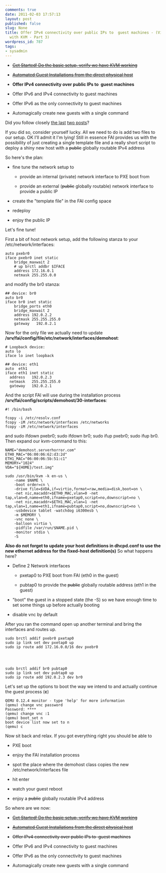 ```yaml
---
comments: true
date: 2011-02-03 17:57:13
layout: post
published: false
slug: None
title: Offer IPv4 connectivity over public IPs to  guest machines - (Virtualization
  with KVM - Part 3)
wordpress_id: 787
tags:
- sysadmin
---
```



	
  * <del>[Get Started! Do the basic setup, verify we have KVM working](http://blog.serverhorror.com/2010/05/20/virtualization-with-kvm-part-1/)</del>

	
  * <del>[Automated Guest Installations from the direct physical host](http://blog.serverhorror.com/2010/06/06/fully-automated-installations-with-debian-virtualization-with-kvm-part-2)</del>

	
  * **Offer IPv4 connectivity over public IPs to  guest machines**

	
  * Offer IPv6 and IPv4 connectivity to guest machines

	
  * Offer IPv6 as the only connectivity to guest machines

	
  * Automagically create new guests with a single command


Did you follow closely [the last](http://blog.serverhorror.com/2010/05/20/virtualization-with-kvm-part-1/) [two posts](http://blog.serverhorror.com/2010/06/06/fully-automated-installations-with-debian-virtualization-with-kvm-part-2)?

If you did so, consider yourself lucky. All we need to do is add two files to our setup. OK I'll admit it I'm lying! Still in essence FAI provides us with the possibility of just creating a single template file and a really short script to deploy a shiny new host with a <del>public</del> globally routable IPv4 address

So here's the plan:



	
  * fine tune the network setup to

	
    * provide an internal (private) network interface to PXE boot from

	
    * provide an external (<del>public</del> globally routable) network interface to provide a public IP




	
  * create the "template file" in the FAI config space

	
  * redeploy

	
  * enjoy the public IP


Let's fine tune!

First a bit of host network setup, add the following stanza to your /etc/network/interfaces:

    
    auto pxebr0
    iface pxebr0 inet static
        bridge_maxwait 2
        # up brctl addbr $IFACE
        address 172.16.0.1
        netmask 255.255.0.0


and modify the br0 stanza:

    
    ## device: br0
    auto br0
    iface br0 inet static
        bridge_ports eth0
        bridge_maxwait 2
        address 192.0.2.2
        netmask 255.255.255.0
        gateway   192.0.2.1


Now for the only file we actually need to update
**/srv/fai/config/file/etc/network/interfaces/demohost**:

    
    # Loopback device:
    auto lo
    iface lo inet loopback
    
    ## device: eth1
    auto  eth1
    iface eth1 inet static
      address   192.0.2.3
      netmask   255.255.255.0
      gateway   192.0.2.1


And the script FAI will use during the installation process
**/srv/fai/config/scripts/demohost/30-interfaces**:

    
    #! /bin/bash
    
    fcopy -i /etc/resolv.conf
    fcopy -iM /etc/network/interfaces /etc/networks
    fcopy -iM /etc/network/interfaces


and sudo ifdown pxebr0; sudo ifdown br0; sudo ifup pxebr0; sudo ifup br0. Then expand our kvm-command to this:

    
    NAME="demohost.serverhorror.com"
    ETH0_MAC="06:00:06:62:d3:2d"
    ETH1_MAC="06:00:06:5b:51:c1"
    MEMORY="1024"
    VDA="${HOME}/test.img"
    
    sudo /usr/bin/kvm -k en-us \
        -name $NAME \
        -boot order=cn \
        -drive file=$VDA,if=virtio,format=raw,media=disk,boot=on \
        -net nic,macaddr=$ETH0_MAC,vlan=0 -net tap,vlan=0,name=eth0,ifname=pxetap0,script=no,downscript=no \
        -net nic,macaddr=$ETH1_MAC,vlan=1 -net tap,vlan=1,name=eth1,ifname=pubtap0,script=no,downscript=no \
        -usbdevice tablet -watchdog i6300esb \
        -m $MEMORY \
        -vnc none \
        -balloon virtio \
        -pidfile /var/run/$NAME.pid \
        -monitor stdio \
        -S


**Also do not forget to update your host definitions in dhcpd.conf to use the new ethernet address for the fixed-host definition(s)**
So what happens here?



	
  * Define 2 Network interfaces

	
    * pxetap0 to PXE boot from FAI (eth0 in the guest)

	
    * pubtap0 to provide the <del>public</del> globally routable address (eth1 in the guest)




	
  * "boot" the guest in a stopped state (the -S) so we have enough time to set some things up before actually booting

	
  * disable vnc by default


After you ran the command open up another terminal and bring the interfaces and routes up.

    
    sudo brctl addif pxebr0 pxetap0
    sudo ip link set dev pxetap0 up
    sudo ip route add 172.16.0.0/16 dev pxebr0



    
    sudo brctl addif br0 pubtap0
    sudo ip link set dev pubtap0 up
    sudo ip route add 192.0.2.3 dev br0


Let's set up the options to boot the way we intend to and actually continue the guest process (**c**)

    
    QEMU 0.12.4 monitor - type 'help' for more information
    (qemu) change vnc password
    Password: ****
    (qemu) change vnc :1
    (qemu) boot_set n
    boot device list now set to n
    (qemu) c


Now sit back and relax. If you got everything right you should be able to



	
  * PXE boot

	
  * enjoy the FAI installation process

	
  * spot the place where the demohost class copies the new /etc/network/interfaces file

	
  * hit enter

	
  * watch your guest reboot

	
  * enjoy a <del>public</del> globally routable IPv4 address


So where are we now:

	
  * <del>[Get Started! Do the basic setup, verify we have KVM working](http://blog.serverhorror.com/2010/05/20/virtualization-with-kvm-part-1/)</del>

	
  * <del>[Automated Guest Installations from the direct physical host](http://blog.serverhorror.com/2010/06/06/fully-automated-installations-with-debian-virtualization-with-kvm-part-2)</del>

	
  * <del>Offer IPv4 connectivity over public IPs to  guest machines</del>

	
  * Offer IPv6 and IPv4 connectivity to guest machines

	
  * Offer IPv6 as the only connectivity to guest machines

	
  * Automagically create new guests with a single command


